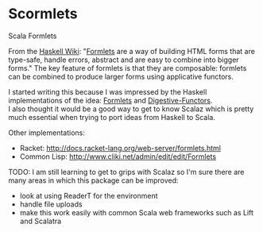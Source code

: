 # Scormlets
Scala Formlets

From the [Haskell Wiki](http://www.haskell.org/haskellwiki/Formlets): 
"[Formlets](http://groups.inf.ed.ac.uk/links/formlets/) are a way of building HTML 
forms that are type-safe, handle errors, abstract and are easy to combine into 
bigger forms." The key feature of formlets is that they are composable: formlets
can be combined to produce larger forms using applicative functors.

I started writing this because I was impressed by the Haskell implementations
of the idea: [Formlets](http://hackage.haskell.org/package/formlets) and 
[Digestive-Functors](http://hackage.haskell.org/package/digestive-functors).  
I also thought it would be a
good way to get to know Scalaz which is pretty much essential when trying 
to port ideas from Haskell to Scala.   

Other implementations:

 * Racket: http://docs.racket-lang.org/web-server/formlets.html
 * Common Lisp: http://www.cliki.net/admin/edit/edit/Formlets

TODO:
I am still learning to get to grips with Scalaz so I'm sure there are many areas
in which this package can be improved:

 * look at using ReaderT for the environment
 * handle file uploads
 * make this work easily with common Scala web frameworks such as Lift and Scalatra
 
 
 
